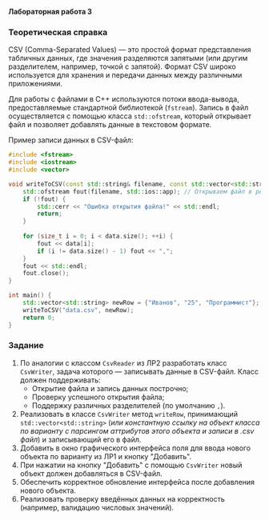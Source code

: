 **Лабораторная работа 3**

### Теоретическая справка

CSV (Comma-Separated Values) — это простой формат представления табличных данных, где значения разделяются запятыми (или другим разделителем, например, точкой с запятой). Формат CSV широко используется для хранения и передачи данных между различными приложениями.

Для работы с файлами в C++ используются потоки ввода-вывода, предоставляемые стандартной библиотекой (`fstream`). Запись в файл осуществляется с помощью класса `std::ofstream`, который открывает файл и позволяет добавлять данные в текстовом формате.

Пример записи данных в CSV-файл:
```cpp
#include <fstream>
#include <iostream>
#include <vector>

void writeToCSV(const std::string& filename, const std::vector<std::string>& data) {
    std::ofstream fout(filename, std::ios::app); // Открываем файл в режиме добавления
    if (!fout) {
        std::cerr << "Ошибка открытия файла!" << std::endl;
        return;
    }
    
    for (size_t i = 0; i < data.size(); ++i) {
        fout << data[i];
        if (i != data.size() - 1) fout << ",";
    }
    fout << std::endl;
    fout.close();
}

int main() {
    std::vector<std::string> newRow = {"Иванов", "25", "Программист"};
    writeToCSV("data.csv", newRow);
    return 0;
}
```

### Задание

1. По аналогии с классом `CsvReader` из ЛР2 разработать класс `CsvWriter`,
   задача которого — записывать данные в CSV-файл. Класс должен поддерживать:
   - Открытие файла и запись данных построчно;
   - Проверку успешного открытия файла;
   - Поддержку различных разделителей (по умолчанию `,`).
2. Реализовать в классе `CsvWriter` метод `writeRow`, принимающий `std::vector<std::string>` (*или константную ссылку на объект класса по варианту с парсингом аттрибутов этого объекта и записи в .csv файл*) и записывающий его в файл.
3. Добавить в окно графического интерфейса поля для ввода нового объекта по варианту из ЛР1 и кнопку "Добавить".
4. При нажатии на кнопку "Добавить" с помощью `CsvWriter` новый объект должен добавляться в CSV-файл.
5. Обеспечить корректное обновление интерфейса после добавления нового объекта.
6. Реализовать проверку введённых данных на корректность (например, валидацию числовых значений).
